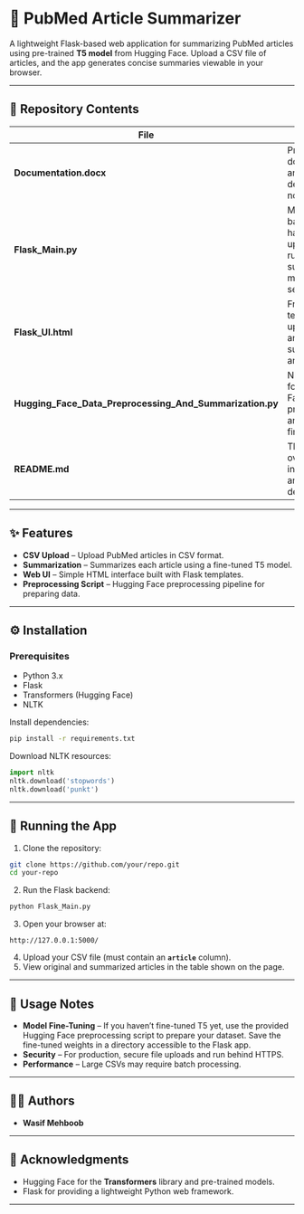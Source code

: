 # 🧠 PubMed Article Summarizer

A lightweight Flask-based web application for summarizing PubMed articles using pre-trained **T5 model** from Hugging Face.
Upload a CSV file of articles, and the app generates concise summaries viewable in your browser.

---

## 📂 Repository Contents

| File                                           | Description                                                                                |
| ---------------------------------------------- | ------------------------------------------------------------------------------------------ |
| **Documentation.docx**                         | Project documentation and development notes.                                               |
| **Flask_Main.py**                              | Main Flask backend handling uploads, running the summarization model, and serving results. |
| **Flask_UI.html**                              | Frontend HTML template for uploading files and displaying summarized articles.             |
| **Hugging_Face_Data_Preprocessing_And_Summarization.py**    | Notebook/script for Hugging Face data preprocessing and model fine-tuning.    |
| **README.md**                                  | This file. Project overview, setup instructions, and usage details.                        |

---

## ✨ Features

* **CSV Upload** – Upload PubMed articles in CSV format.
* **Summarization** – Summarizes each article using a fine-tuned T5 model.
* **Web UI** – Simple HTML interface built with Flask templates.
* **Preprocessing Script** – Hugging Face preprocessing pipeline for preparing data.

---

## ⚙️ Installation

### Prerequisites

* Python 3.x
* Flask
* Transformers (Hugging Face)
* NLTK

Install dependencies:

```bash
pip install -r requirements.txt
```

Download NLTK resources:

```python
import nltk
nltk.download('stopwords')
nltk.download('punkt')
```

---

## 🚀 Running the App

1. Clone the repository:

```bash
git clone https://github.com/your/repo.git
cd your-repo
```

2. Run the Flask backend:

```bash
python Flask_Main.py
```

3. Open your browser at:

```
http://127.0.0.1:5000/
```

4. Upload your CSV file (must contain an **`article`** column).
5. View original and summarized articles in the table shown on the page.

---

## 📝 Usage Notes

* **Model Fine-Tuning** – If you haven’t fine-tuned T5 yet, use the provided Hugging Face preprocessing script to prepare your dataset. Save the fine-tuned weights in a directory accessible to the Flask app.
* **Security** – For production, secure file uploads and run behind HTTPS.
* **Performance** – Large CSVs may require batch processing.

---

## 🧑‍💻 Authors

* **Wasif Mehboob**

---

## 🙏 Acknowledgments

* Hugging Face for the **Transformers** library and pre-trained models.
* Flask for providing a lightweight Python web framework.

---
